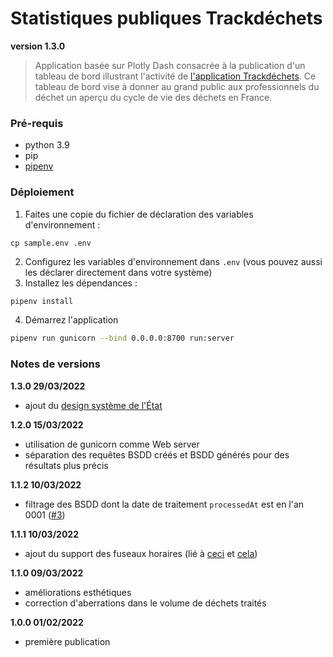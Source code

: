 # Statistiques publiques Trackdéchets

**version 1.3.0**

> Application basée sur Plotly Dash consacrée à la publication d'un tableau de bord illustrant l'activité de [l'application
> Trackdéchets](https://app.trackdechets.beta.gouv.fr/). Ce tableau de bord vise à donner au grand public aux
> professionnels du déchet un aperçu du cycle de vie des déchets en France.

### Pré-requis

- python 3.9
- pip
- [pipenv](https://pipenv.pypa.io/en/latest/)

### Déploiement

1. Faites une copie du fichier de déclaration des variables d'environnement :

```
cp sample.env .env
```

2. Configurez les variables d'environnement dans `.env` (vous pouvez aussi les déclarer directement dans votre système)  
3. Installez les dépendances :

```bash
pipenv install
```

4. Démarrez l'application

```bash
pipenv run gunicorn --bind 0.0.0.0:8700 run:server
```

### Notes de versions

**1.3.0 29/03/2022**

- ajout du [design système de l'État](https://gouvfr.atlassian.net/wiki/spaces/DB/overview?homepageId=145359476)

**1.2.0 15/03/2022**

- utilisation de gunicorn comme Web server
- séparation des requêtes BSDD créés et BSDD générés pour des résultats plus précis

**1.1.2 10/03/2022**

- filtrage des BSDD dont la date de traitement `processedAt` est en l'an 0001 ([#3](https://github.com/MTES-MCT/trackdechets-public-stats/issues/3))

**1.1.1 10/03/2022**

- ajout du support des fuseaux horaires (lié à [ceci](https://github.com/MTES-MCT/trackdechets/commit/cef32f2bcddbf60a4a214c243c149bf6e4f32c8b) et [cela](https://github.com/MTES-MCT/trackdechets/blob/34785171b8495b707b9339d2e14d2e211f0d4777/back/prisma/migrations/56_fix_timestamp_zone.sql))

**1.1.0 09/03/2022**

- améliorations esthétiques
- correction d'aberrations dans le volume de déchets traités

**1.0.0 01/02/2022**

- première publication
